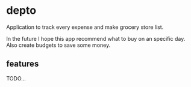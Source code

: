 # depto

Application to track every expense and make grocery store list.

In the future I hope this app recommend what to buy on an specific day. 
Also create budgets to save some money.


## features

TODO...
